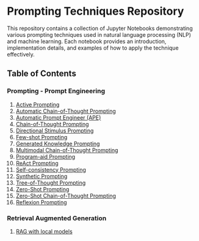 # Prompting Techniques Repository

This repository contains a collection of Jupyter Notebooks demonstrating various prompting techniques used in natural language processing (NLP) and machine learning. Each notebook provides an introduction, implementation details, and examples of how to apply the technique effectively.

## Table of Contents

### Prompting - Prompt Engineering

1. [Active Prompting](./Prompting/Active-Prompting.ipynb)
2. [Automatic Chain-of-Thought Prompting](./Prompting/Chain-of-ThoughtPrompting.ipynb)
3. [Automatic Prompt Engineer (APE)](./Prompting/AutomaticPromptEngineer(APE).ipynb)
4. [Chain-of-Thought Prompting](./Prompting/Chain-of-ThoughtPrompting.ipynb)
5. [Directional Stimulus Prompting](./Prompting/DirectionalStimulusPrompting.ipynb)
6. [Few-shot Prompting](./Prompting/Few-shot.ipynb)
7. [Generated Knowledge Prompting](./Prompting/GeneratedKnowledgePrompting.ipynb)
8. [Multimodal Chain-of-Thought Prompting](./Prompting/MultimodalCoTPrompting.ipynb)
9. [Program-aid Prompting](./Prompting/Program-aid-prompting.ipynb)
10. [ReAct Prompting](./Prompting/ReActPrompting.ipynb)
11. [Self-consistency Prompting](./Prompting/Self-consistency.ipynb)
12. [Synthetic Prompting](./Prompting/Synthetic-prompting.ipynb)
13. [Tree-of-Thought Prompting](./Prompting/ToT.ipynb)
14. [Zero-Shot Prompting](./Prompting/Zero-ShotPrompting.ipynb)
15. [Zero-Shot Chain-of-Thought Prompting](./Prompting/Zero-shot-CoT.ipynb)
16. [Reflexion Prompting](./Prompting/reflexion-prompting.ipynb)

### Retrieval Augmented Generation

1. [RAG with local models](./RAG/RAG_ultimate_guide.ipynb)